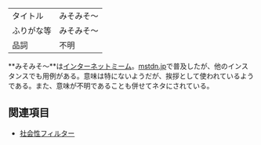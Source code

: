 <div>

|            |            |
|------------|------------|
| タイトル   | みそみそ～ |
| ふりがな等 | みそみそ～ |
| 品詞       | 不明       |

  
**みそみそ～**は[インターネットミーム](/%E3%82%A4%E3%83%B3%E3%82%BF%E3%83%BC%E3%83%8D%E3%83%83%E3%83%88%E3%83%9F%E3%83%BC%E3%83%A0 "インターネットミーム")。[mstdn.jp](/Mstdn.jp "Mstdn.jp")で普及したが、他のインスタンスでも用例がある。意味は特にないようだが、挨拶として使われているようである。また、意味が不明であることも併せてネタにされている。

## 関連項目

-   [社会性フィルター](/%E7%A4%BE%E4%BC%9A%E6%80%A7%E3%83%95%E3%82%A3%E3%83%AB%E3%82%BF%E3%83%BC "社会性フィルター")

</div>
